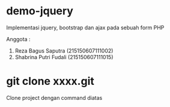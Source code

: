 # demo-jquery
Implementasi jquery, bootstrap dan ajax pada sebuah form PHP

Anggota :
1. Reza Bagus Saputra (215150607111002)
2. Shabrina Putri Fudali (215150607111015)

# git clone xxxx.git
Clone project dengan command diatas 
